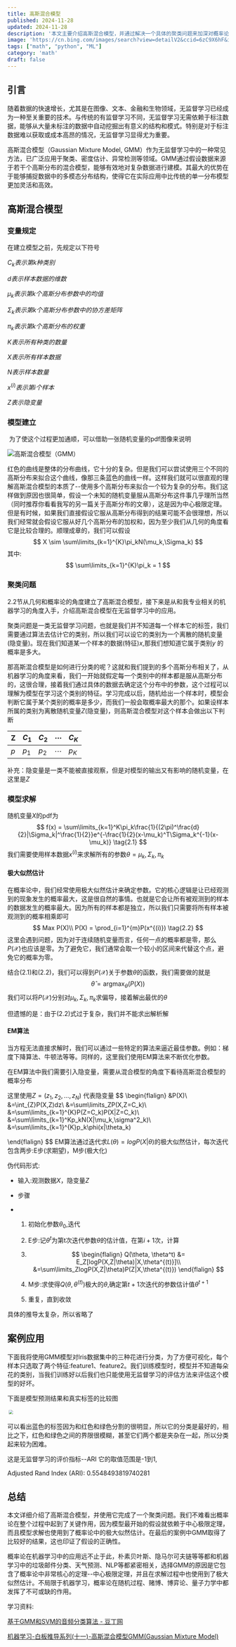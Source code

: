 ```yaml
---
title: 高斯混合模型
published: 2024-11-28
updated: 2024-11-28
description: '本文主要介绍高斯混合模型，并通过解决一个具体的聚类问题来加深对概率论的理解，同时也将使用python对数据进行可视化使过程更加直观'
image: 'https://cn.bing.com/images/search?view=detailV2&ccid=6zC9X6hF&id=9F9E8E9050204C4332BD81D41C4757F6A701EB94&thid=OIP.6zC9X6hF_JAZO7hLgFfROgHaFm&mediaurl=https%3a%2f%2fpic4.zhimg.com%2fv2-fe7120a4df3eac2988f10e0b2d415754_720w.jpg%3fsource%3d172ae18b&exph=544&expw=720&q=%e9%ab%98%e6%96%af%e6%b7%b7%e5%90%88%e6%a8%a1%e5%9e%8b&simid=608016603983511860&FORM=IRPRST&ck=19BE31B2FC8229487036D4F6CD480AD9&selectedIndex=1&itb=0'
tags: ["math", "python", "ML"]
category: 'math'
draft: false 
---
```



## 引言

​	随着数据的快速增长，尤其是在图像、文本、金融和生物领域，无监督学习已经成为一种至关重要的技术。与传统的有监督学习不同，无监督学习无需依赖于标注数据，能够从大量未标注的数据中自动挖掘出有意义的结构和模式。特别是对于标注数据难以获取或成本高昂的情况，无监督学习显得尤为重要。

高斯混合模型（Gaussian Mixture Model, GMM）作为无监督学习中的一种常见方法，已广泛应用于聚类、密度估计、异常检测等领域。GMM通过假设数据来源于若干个高斯分布的混合模型，能够有效地对复杂数据进行建模。其最大的优势在于能够捕捉数据中的多模态分布结构，使得它在实际应用中比传统的单一分布模型更加灵活和高效。



## 高斯混合模型

### 变量规定

在建立模型之前，先规定以下符号

$C_k表示第 k种类别$

$d表示样本数据的维数$

$\mu_k表示第 k个高斯分布参数中的均值$

$\Sigma_k 表示第k个高斯分布参数中的协方差矩阵$

$\pi_k表示第k个高斯分布的权重$

$K 表示所有种类的数量$

$X表示所有样本数据$

$N表示样本数量$

$x^{(i)}表示第i个样本$

$Z表示隐变量$



### 模型建立

​	为了使这个过程更加通顺，可以借助一张随机变量的pdf图像来说明

![高斯混合模型（GMM）](https://pic1.zhimg.com/70/v2-bec8cb8d4ddee4ae698e2a4a41eb1610_1440w.image?source=172ae18b&biz_tag=Post)

红色的曲线是整体的分布曲线，它十分的复杂。但是我们可以尝试使用三个不同的高斯分布来拟合这个曲线，像那三条蓝色的曲线一样。这样我们就可以很直观的理解高斯混合模型的本质了--使用多个高斯分布来拟合一个较为复杂的分布。我们这样做到原因也很简单，假设一个未知的随机变量服从高斯分布这件事几乎理所当然（同时推荐你看看我写的另一篇关于高斯分布的文章），这是因为中心极限定理。但是有时候，如果我们直接假设它服从高斯分布得到的结果可能不会很理想，所以我们经常就会假设它服从好几个高斯分布的加权和，因为至少我们从几何的角度看它是比较合理的。顺理成章的，我们可以假设
$$
X \sim \sum\limits_{k=1}^{K}\pi_kN(\mu_k,\Sigma_k)
$$
其中:
$$
\sum\limits_{k=1}^{K}\pi_k = 1
$$


### 聚类问题

​	2.2节从几何和概率论的角度建立了高斯混合模型，接下来是从和我专业相关的机器学习的角度入手，介绍高斯混合模型在无监督学习中的应用。

聚类问题是一类无监督学习问题，也就是我们并不知道每一个样本它的标签，我们需要通过算法去估计它的类别，所以我们可以设它的类别为一个离散的随机变量(隐变量)。现在我们知道某一个样本的数据(特征)$x$,那我们想知道它属于类别$y$ 的概率是多大。

那高斯混合模型是如何进行分类的呢？这就和我们提到的多个高斯分布相关了，从机器学习的角度来看，我们一开始就假定每一个类别中的样本都是服从高斯分布的，这很合理，接着我们通过具体的数据去确定这个分布中的参数，这个过程可以理解为模型在学习这个类别的特征。学习完成以后，随机给出一个样本时，模型会判断它属于某个类别的概率是多少，而我们一般会取概率最大的那个。如果设样本所属的类别为离散随机变量$Z$(隐变量)，则高斯混合模型对这个样本会做出以下判断

| Z    | $C_1$ | $C_2$ | $\cdots$ | $C_K$ |
| ---- | ----- | ----- | -------- | ----- |
| $p$  | $p_1$ | $p_2$ | $\cdots$ | $p_K$ |

补充：隐变量是一类不能被直接观察，但是对模型的输出又有影响的随机变量，在这里是$Z$



### 模型求解

随机变量$X$的pdf为
$$
f(x) = \sum\limits_{k=1}^K\pi_k\frac{1}{(2\pi)^\frac{d}{2}|\Sigma_k|^\frac{1}{2}}e^{-\frac{1}{2}(x-\mu_k)^T\Sigma_k^{-1}(x-\mu_k)} \tag{2.1}
$$
我们需要使用样本数据$x^{(i)}$来求解所有的参数$\theta = {\mu_k,\Sigma_k,\pi_k}$



#### 极大似然估计

​	在概率论中，我们经常使用极大似然估计来确定参数。它的核心逻辑是让已经观测到的现象发生的概率最大，这是很自然的事情。也就是它会让所有被观测到的样本的数据发生的概率最大。因为所有的样本都是独立，所以我们只需要将所有样本被观测到的概率相乘即可
$$
Max P(X)\\
P(X) = \prod_{i=1}^{m}P(x^{(i)}) \tag{2.2}
$$
这里会遇到问题，因为对于连续随机变量而言，任何一点的概率都是零，那么$P(\mathcal{X})$也应该是零。为了避免它，我们通常会取一个较小的区间来代替这个点，避免它的概率为零。

结合(2.1)和(2.2)，我们可以得到$P(\mathcal{X})$关于参数$\theta$的函数，我们需要做的就是
$$
\hat{\theta} = \mathop{argmax}_{\theta}(P({X})) \tag{2.3}
$$
我们可以将$P(\mathcal{X})$分别对$\mu_k ,\Sigma_k,\pi_k$求偏导，接着解出最优的$\theta$

但遗憾的是：由于(2.2)式过于复杂，我们并不能求出解析解



#### EM算法

​	当方程无法直接求解时，我们可以通过一些特定的算法来逼近最佳参数。例如：梯度下降算法、牛顿法等等。同样的，这里我们使用EM算法来不断优化参数。

在EM算法中我们需要引入隐变量，需要从混合模型的角度下看待高斯混合模型的概率分布

这里使用$Z = (z_1, z_2, \dots, z_N)$ 代表隐变量
$$
\begin{flalign}
&P(X)\\
&=\int_{Z}P(X,Z)dz\\
&=\sum\limits_ZP(X,Z=C_k)\\
&=\sum\limits_{k=1}^{K}P(Z=C_k)P(X|Z=C_k)\\
&=\sum\limits_{k=1}^Kp_kN(X|\mu_k,\sigma^2_k)\\
&=\sum\limits_{k=1}^{K}p_k\phi(x|\theta_k)

\end{flalign}
$$
EM算法通过迭代求$L(\theta) = logP(X|\theta)$的极大似然估计，每次迭代包含两步:E步(求期望)，M步(极大化)

伪代码形式:

+ 输入:观测数据$X$，隐变量$Z$

+ 步骤

+ 1. 初始化参数$\theta_0$,迭代

  2. E步:记$\theta^t$为第t次迭代参数$\theta$的估计值，在第$i+1$次，计算

  3. $$
     \begin{flalign}
     Q(\theta, \theta^t)
     &= E_Z[logP(X,Z|\theta)|X,\theta^{(t)}]\\
     &=\sum\limits_ZlogP(X,Z|\theta)P(Z|X,\theta^{(t)})
     \end{flalign}
     $$

  4. M步:求使得$Q(\theta,\theta^{(t)})$极大的$\theta$,确定第$t+1$次迭代的参数估计值$\theta^{t+1}$

  5. 重复，直到收敛

具体的推导太复杂，所以省略了



## 案例应用

​     下面我将使用GMM模型对lris数据集中的三种花进行分类，为了方便可视化，每个样本只选取了两个特征:feature1、feature2。我们训练模型时，模型并不知道每朵花的类别，当我们训练好以后我们也只能使用无监督学习的评估方法来评估这个模型的好坏。

下面是模型预测结果和真实标签的比较图

<img src="https://raw.githubusercontent.com/liangruogu/BlogImages/main/img/image-20241208212304223.png" style="transform:scale(60%)">

可以看出蓝色的标签因为和红色和绿色分割的很明显，所以它的分类是最好的，相比之下，红色和绿色之间的界限很模糊，甚至它们两个都是夹杂在一起，所以分类起来较为困难。

这是无监督学习的评价指标--ARI 它的取值范围是-1到1,

Adjusted Rand Index (ARI): 0.5548493819740281



## 总结

​	本文详细介绍了高斯混合模型，并使用它完成了一个聚类问题。我们不难看出概率论在整个过程中起到了关键作用，因为模型最开始的假设就依赖于中心极限定理，而且模型求解也使用到了概率论中的极大似然估计。在最后的案例中GMM取得了比较好的结果，这也印证了假设的正确性。

​	概率论在机器学习中的应用远不止于此，朴素贝叶斯、隐马尔可夫链等等都和机器学习中的垃圾邮件分类、天气预测、NLP等都紧密相关，选择GMM的原因是它包含了概率论中非常核心的定理--中心极限定理，并且在求解过程中也使用到了极大似然估计。不局限于机器学习，概率论在随机过程、赌博、博弈论、量子力学中都发挥了不可或缺的作用。



学习资料:

[基于GMM和SVM的音频分类算法 - 豆丁网](https://www.docin.com/p-302942293.html)

[机器学习-白板推导系列(十一)-高斯混合模型GMM(Gaussian Mixture Model)](https://www.bilibili.com/video/BV13b411w7Xj/?spm_id_from=333.337.search-card.all.click&vd_source=625f2432f18c97da1886f1da2e89d33f)